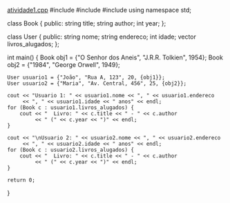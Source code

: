 [atividade1.cpp](https://github.com/user-attachments/files/21907624/atividade1.cpp)
#include <iostream>
#include <string>
#include <vector>
using namespace std;

class Book {
public:
    string title;
    string author;
    int year;
};

class User {
public:
    string nome;
    string endereco;
    int idade;
    vector<Book> livros_alugados;
};

int main() {
    Book obj1 = {"O Senhor dos Aneis", "J.R.R. Tolkien", 1954};
    Book obj2 = {"1984", "George Orwell", 1949};

    User usuario1 = {"João", "Rua A, 123", 20, {obj1}};
    User usuario2 = {"Maria", "Av. Central, 456", 25, {obj2}};

    cout << "Usuario 1: " << usuario1.nome << ", " << usuario1.endereco 
         << ", " << usuario1.idade << " anos" << endl;
    for (Book c : usuario1.livros_alugados) {
        cout << "  Livro: " << c.title << " - " << c.author 
             << " (" << c.year << ")" << endl;
    }

    cout << "\nUsuario 2: " << usuario2.nome << ", " << usuario2.endereco 
         << ", " << usuario2.idade << " anos" << endl;
    for (Book c : usuario2.livros_alugados) {
        cout << "  Livro: " << c.title << " - " << c.author 
             << " (" << c.year << ")" << endl;
    }

    return 0;
}
